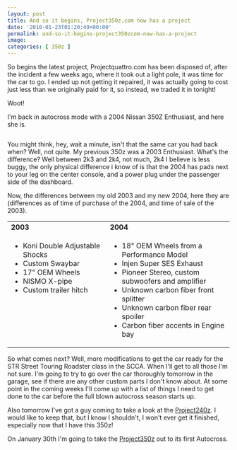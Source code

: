 ```yaml
---
layout: post
title: And so it begins, Project350z.com now has a project
date: '2010-01-23T01:20:49+00:00'
permalink: and-so-it-begins-project350zcom-now-has-a-project
image:
categories: [ 350z ]
---
```

So begins the latest project, Projectquattro.com has been disposed of, after the incident a few weeks ago, where it took out a light pole, it was time for the car to go. I ended up not getting
    it repaired, it was actually going to cost just less than we originally paid for it, so instead, we traded it in tonight!

Woot!

I'm back in autocross mode with a 2004 Nissan 350Z Enthusiast, and here she is.


<a href="https://www.flickr.com/photos/chammond/4297068944/" ><img alt="" src="https://farm5.static.flickr.com/4062/4297068944_77490c3a58_m.jpg" /></a>


You might think, hey, wait a minute, isn't that the same car you had back when? Well, not quite. My previous 350z was a 2003 Enthusiast. What's the difference? Well between 2k3 and 2k4, not much, 2k4 I believe is less buggy, the only physical
    difference i know of is that the 2004 has pads next to your leg on the center console, and a power plug under the passenger side of the dashboard.

Now, the differences between my old 2003 and my new 2004, here they are (differences as of time of purchase of the 2004, and time of sale of the 2003).
<table border="0" cellspacing="0" cellpadding="2" width="783">
    <tbody>
        <tr>
            <td valign="top" style="width: 339px;"><strong>2003</strong>
            </td>
            <td valign="top" style="width: 442px;"><strong>2004</strong>
            </td>
        </tr>
        <tr>
            <td valign="top" style="width: 339px;">
                <ul>
                    <li>Koni Double Adjustable Shocks</li>
                    <li>Custom Swaybar</li>
                    <li>17" OEM Wheels</li>
                    <li>NISMO X-pipe</li>
                    <li>Custom trailer hitch</li>
                </ul>
            </td>
            <td valign="top" style="width: 442px;">
                <ul>
                    <li>18" OEM Wheels from a Performance Model</li>
                    <li>Injen Super SES Exhaust</li>
                    <li>Pioneer Stereo, custom subwoofers and amplifier</li>
                    <li>Unknown carbon fiber front splitter</li>
                    <li>Unknown carbon fiber rear spoiler</li>
                    <li>Carbon fiber accents in Engine bay</li>
                </ul>
            </td>
        </tr>
    </tbody>
</table>
 

So what comes next? Well, more modifications to get the car ready for the STR Street Touring Roadster class in the SCCA. When I'll get to all those I'm not sure. I'm going to try to go over the car thoroughly tomorrow in the garage,
    see if there are any other custom parts I don't know about. At some point in the coming weeks I'll come up with a list of things I need to get done to the car before the full blown autocross season starts up.

Also tomorrow I've got a guy coming to take a look at the [Project240z](/category/240z). I would like to keep that, but I know I shouldn't, I won't ever get it finished, especially now that I have
    this 350z!

On January 30th I'm going to take the [Project350z](/category/350z) out to its first Autocross.




